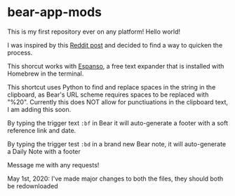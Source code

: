 # bear-app-mods
This is my first repository ever on any platform! Hello world!

I was inspired by this [Reddit post](https://www.reddit.com/r/bearapp/comments/fd7teq/how_i_do_bidirectional_linking_in_bear_ala_roam/) and decided to find a way to quicken the process.

This shorcut works with [Espanso](https://github.com/federico-terzi/espanso), a free text expander that is installed with Homebrew in the terminal.

This shortcut uses Python to find and replace spaces in the string in the clipboard, as Bear's URL scheme requires spaces to be replaced with "%20". Currently this does NOT allow for punctiuations in the clipboard text, I am adding this soon.

By typing the trigger text `:bf` in Bear it will auto-generate a footer with a soft reference link and date.

By typing the trigger test `:bd` in a brand new Bear note, it will auto-generate a Daily Note with a footer

Message me with any requests!

May 1st, 2020: I've made major changes to both the files, they should both be redownloaded
